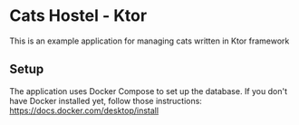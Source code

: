 # Cats Hostel - Ktor

This is an example application for managing cats written in Ktor framework

## Setup

The application uses Docker Compose to set up the database. If you don't have Docker installed yet, follow those instructions:
https://docs.docker.com/desktop/install
